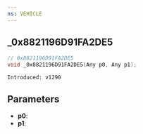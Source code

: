```yaml
---
ns: VEHICLE
---
```

## _0x8821196D91FA2DE5

```c
// 0x8821196D91FA2DE5
void _0x8821196D91FA2DE5(Any p0, Any p1);
```

```
Introduced: v1290
```

## Parameters
* **p0**:
* **p1**:

